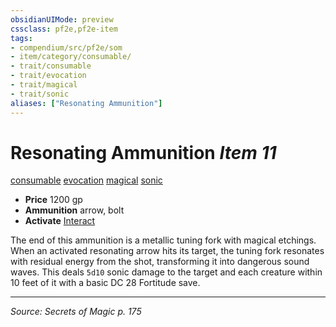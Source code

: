 ```yaml
---
obsidianUIMode: preview
cssclass: pf2e,pf2e-item
tags:
- compendium/src/pf2e/som
- item/category/consumable/
- trait/consumable
- trait/evocation
- trait/magical
- trait/sonic
aliases: ["Resonating Ammunition"]
---
```

# Resonating Ammunition *Item 11*  
[consumable](rules/traits/consumable.md "Consumable Item Trait")  [evocation](rules/traits/evocation.md "Evocation School Trait")  [magical](rules/traits/magical.md "Magical Item Trait")  [sonic](rules/traits/sonic.md "Sonic Energy & Element Trait")  

- **Price** 1200 gp
- **Ammunition** arrow, bolt
- **Activate** [Interact](rules/actions/interact.md)

The end of this ammunition is a metallic tuning fork with magical etchings. When an activated resonating arrow hits its target, the tuning fork resonates with residual energy from the shot, transforming it into dangerous sound waves. This deals `5d10` sonic damage to the target and each creature within 10 feet of it with a basic DC 28 Fortitude save.


---
*Source: Secrets of Magic p. 175*